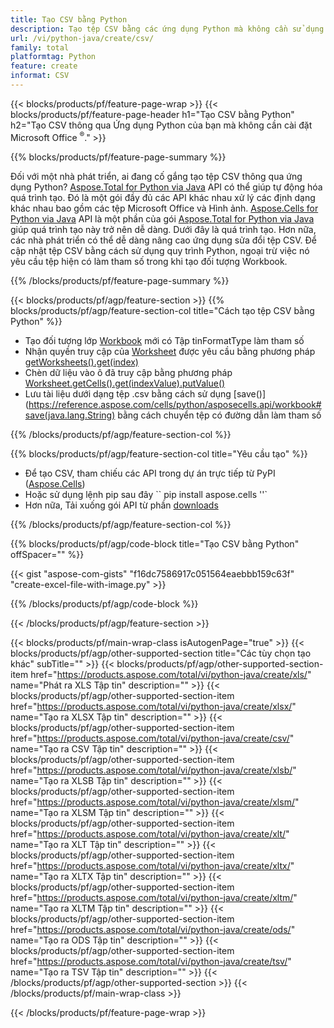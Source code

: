 ```yaml
---
title: Tạo CSV bằng Python
description: Tạo tệp CSV bằng các ứng dụng Python mà không cần sử dụng Microsoft Office. 
url: /vi/python-java/create/csv/
family: total
platformtag: Python
feature: create
informat: CSV
---
```

{{< blocks/products/pf/feature-page-wrap >}}
{{< blocks/products/pf/feature-page-header h1="Tạo CSV bằng Python" h2="Tạo CSV thông qua Ứng dụng Python của bạn mà không cần cài đặt Microsoft Office <sup>&reg;</sup>." >}}

{{% blocks/products/pf/feature-page-summary %}}

Đối với một nhà phát triển, ai đang cố gắng tạo tệp CSV thông qua ứng dụng Python? [Aspose.Total for Python via Java](https://products.aspose.com/total/python-java/) API có thể giúp tự động hóa quá trình tạo. Đó là một gói đầy đủ các API khác nhau xử lý các định dạng khác nhau bao gồm các tệp Microsoft Office và Hình ảnh. [Aspose.Cells for Python via Java](https://products.aspose.com/cells/python-java/) API là một phần của gói [Aspose.Total for Python via Java](https://products.aspose.com/total/python-java/) giúp quá trình tạo này trở nên dễ dàng. Dưới đây là quá trình tạo. Hơn nữa, các nhà phát triển có thể dễ dàng nâng cao ứng dụng sửa đổi tệp CSV. Để cập nhật tệp CSV bằng cách sử dụng quy trình Python, ngoại trừ việc nó yêu cầu tệp hiện có làm tham số trong khi tạo đối tượng Workbook.

{{% /blocks/products/pf/feature-page-summary %}}

{{< blocks/products/pf/agp/feature-section >}}
{{% blocks/products/pf/agp/feature-section-col title="Cách tạo tệp CSV bằng Python" %}}

- Tạo đối tượng lớp [Workbook](https://reference.aspose.com/cells/python/asposecells.api/Workbook) mới có Tập tinFormatType làm tham số
- Nhận quyền truy cập của [Worksheet](https://reference.aspose.com/cells/python/asposecells.api/Worksheet) được yêu cầu bằng phương pháp [getWorksheets().get(index)](https://reference.aspose.com/cells/python/asposecells.api/workbook#Worksheets)
- Chèn dữ liệu vào ô đã truy cập bằng phương pháp [Worksheet.getCells().get(indexValue).putValue()](https://reference.aspose.com/cells/python/asposecells.api/worksheet#Cells)
- Lưu tài liệu dưới dạng tệp .csv bằng cách sử dụng [save()](https://reference.aspose.com/cells/python/asposecells.api/workbook#save(java.lang.String) bằng cách chuyển tệp có đường dẫn làm tham số

{{% /blocks/products/pf/agp/feature-section-col %}}

{{% blocks/products/pf/agp/feature-section-col title="Yêu cầu tạo" %}}

- Để tạo CSV, tham chiếu các API trong dự án trực tiếp từ PyPI ([Aspose.Cells](https://pypi.org/project/aspose-cells/))
- Hoặc sử dụng lệnh pip sau đây `` pip install aspose.cells ''` 
- Hơn nữa, Tải xuống gói API từ phần [downloads](https://downloads.aspose.com/cells/python-java) 

{{% /blocks/products/pf/agp/feature-section-col %}}

{{% blocks/products/pf/agp/code-block title="Tạo CSV bằng Python" offSpacer="" %}}

{{< gist "aspose-com-gists" "f16dc7586917c051564eaebbb159c63f" "create-excel-file-with-image.py" >}}

{{% /blocks/products/pf/agp/code-block %}}

{{< /blocks/products/pf/agp/feature-section >}}

{{< blocks/products/pf/main-wrap-class isAutogenPage="true" >}}
{{< blocks/products/pf/agp/other-supported-section title="Các tùy chọn tạo khác" subTitle="" >}}
{{< blocks/products/pf/agp/other-supported-section-item href="https://products.aspose.com/total/vi/python-java/create/xls/" name="Phát ra XLS Tập tin" description="" >}}
{{< blocks/products/pf/agp/other-supported-section-item href="https://products.aspose.com/total/vi/python-java/create/xlsx/" name="Tạo ra XLSX Tập tin" description="" >}}
{{< blocks/products/pf/agp/other-supported-section-item href="https://products.aspose.com/total/vi/python-java/create/csv/" name="Tạo ra CSV Tập tin" description="" >}}
{{< blocks/products/pf/agp/other-supported-section-item href="https://products.aspose.com/total/vi/python-java/create/xlsb/" name="Tạo ra XLSB Tập tin" description="" >}}
{{< blocks/products/pf/agp/other-supported-section-item href="https://products.aspose.com/total/vi/python-java/create/xlsm/" name="Tạo ra XLSM Tập tin" description="" >}}
{{< blocks/products/pf/agp/other-supported-section-item href="https://products.aspose.com/total/vi/python-java/create/xlt/" name="Tạo ra XLT Tập tin" description="" >}}
{{< blocks/products/pf/agp/other-supported-section-item href="https://products.aspose.com/total/vi/python-java/create/xltx/" name="Tạo ra XLTX Tập tin" description="" >}}
{{< blocks/products/pf/agp/other-supported-section-item href="https://products.aspose.com/total/vi/python-java/create/xltm/" name="Tạo ra XLTM Tập tin" description="" >}}
{{< blocks/products/pf/agp/other-supported-section-item href="https://products.aspose.com/total/vi/python-java/create/ods/" name="Tạo ra ODS Tập tin" description="" >}}
{{< blocks/products/pf/agp/other-supported-section-item href="https://products.aspose.com/total/vi/python-java/create/tsv/" name="Tạo ra TSV Tập tin" description="" >}}
{{< /blocks/products/pf/agp/other-supported-section >}}
{{< /blocks/products/pf/main-wrap-class >}}

{{< /blocks/products/pf/feature-page-wrap >}}
